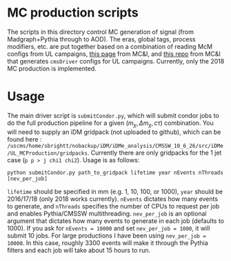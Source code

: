 # MC production scripts
The scripts in this directory control MC generation of signal (from Madgraph+Pythia through to AOD). The eras, global tags, process modifiers, etc. are put together based on a combination of reading McM configs from UL campaigns, [this page](https://exo-mc-and-i.gitbook.io/exo-mc-and-interpretation/how-to-sample-production-private) from MC&I, and [this repo](https://gitlab.cern.ch/cms-exo-mci/EXO-MCsampleProductions) from MC&I that generates `cmsDriver` configs for UL campaigns. Currently, only the 2018 MC production is implemented.

# Usage
The main driver script is `submitCondor.py`, which will submit condor jobs to do the full production pipeline for a given $(m_\chi, \Delta m_\chi, c\tau)$ combination. You will need to supply an iDM gridpack (not uploaded to github), which can be found here : `/uscms/home/sbrightt/nobackup/iDM/iDMe_analysis/CMSSW_10_6_26/src/iDMe/UL_MCProduction/gridpacks`. Currently there are only gridpacks for the 1 jet case (`p p > j chi1 chi2`). Usage is as follows:

``python submitCondor.py path_to_gridpack lifetime year nEvents nThreads [nev_per_job]``

`lifetime` should be specified in mm (e.g. 1, 10, 100, or 1000), `year` should be 2016/17/18 (only 2018 works currently). `nEvents` dictates how many events to generate, and `nThreads` specifies the number of CPUs to request per job and enables Pythia/CMSSW multithreading. `nev_per_job` is an optional argument that dictates how many events to generate in each job (defaults to 1000). If you ask for `nEvents = 10000` and set `nev_per_job = 1000`, it will submit 10 jobs. For large productions I have been using `nev_per_job = 10000`. In this case, roughly 3300 events will make it through the Pythia filters and each job will take about 15 hours to run.